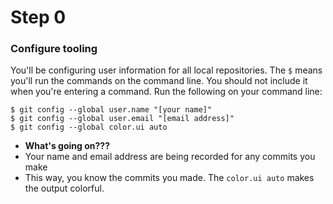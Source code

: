 # Step 0

### Configure tooling
You'll be configuring user information for all local repositories. The `$` means you'll run the commands on the command line. You should not include it when you're entering a command. Run the following on your command line:
```
$ git config --global user.name "[your name]"
$ git config --global user.email "[email address]"
$ git config --global color.ui auto
```
- **What's going on???**
- Your name and email address are being recorded for any commits you make
- This way, you know the commits you made. The `color.ui auto` makes the output colorful.

